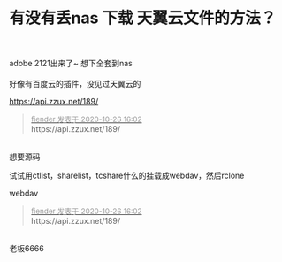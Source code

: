 # 有没有丢nas 下载 天翼云文件的方法？


<br />
<br />
adobe 2121出来了~ 想下全套到nas<br />
<br />
好像有百度云的插件，没见过天翼云的

https://api.zzux.net/189/<img id="aimg_B0Sn5" onclick="zoom(this, this.src, 0, 0, 0)" class="zoom" src="https://cdn.jsdelivr.net/gh/hishis/forum-master/public/images/patch.gif" onmouseover="img_onmouseoverfunc(this)" onload="thumbImg(this)" border="0" alt="" />

<div class="quote"><blockquote><font size="2"><a href="https://www.hostloc.com/forum.php?mod=redirect&amp;goto=findpost&amp;pid=9354528&amp;ptid=758628" target="_blank"><font color="#999999">fiender 发表于 2020-10-26 16:02</font></a></font><br />
https://api.zzux.net/189/</blockquote></div><br />
想要源码

试试用ctlist，sharelist，tcshare什么的挂载成webdav，然后rclone

webdav

<div class="quote"><blockquote><font size="2"><a href="https://www.hostloc.com/forum.php?mod=redirect&amp;goto=findpost&amp;pid=9354528&amp;ptid=758628" target="_blank"><font color="#999999">fiender 发表于 2020-10-26 16:02</font></a></font><br />
https://api.zzux.net/189/</blockquote></div><br />
老板6666
